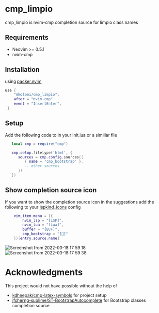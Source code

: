 # cmp_limpio

cmp_limpio is nvim-cmp completion source for limpio class names

## Requirements

- Neovim >= 0.5.1
- nvim-cmp

## Installation

using [packer.nvim](https://github.com/wbthomason/packer.nvim)

```lua
use {
    "mkoloni/cmp_limpio",
    after = "nvim-cmp"
    event = "InsertEnter",
 }
```

## Setup

Add the following code to in your init.lua or a simillar file

```lua
   local cmp = require("cmp")

   cmp.setup.filetype('html', {
      sources = cmp.config.sources({
         { name = 'cmp_bootstrap' },
         -- other sources
      })
   })
```

## Show completion source icon

If you want to show the completion source icon in the suggestions
add the following to your [lspkind_icons](https://github.com/onsails/lspkind-nvim) config

```lua
    vim_item.menu = ({
        nvim_lsp = "[LSP]",
        nvim_lua = "[Lua]",
        buffer = "[BUF]",
        cmp_bootstrap = "[﯄]"
    })[entry.source.name]
```

![Screenshot from 2022-03-18 17 59 18](https://user-images.githubusercontent.com/21305685/159003225-57077074-3a6e-413f-893e-702cc645b7d0.png)
![Screenshot from 2022-03-18 17 59 38](https://user-images.githubusercontent.com/21305685/159003247-e10d6067-a204-4b89-9005-ccc337d130cf.png)

# Acknowledgments

This project would not have possible without the help of

- [kdheepak/cmp-latex-symbols](https://github.com/kdheepak/cmp-latex-symbols) for project setup
- [jfcherng-sublime/ST-BootstrapAutocomplete](https://github.com/jfcherng-sublime/ST-BootstrapAutocomplete) for Bootstrap classes completion source
